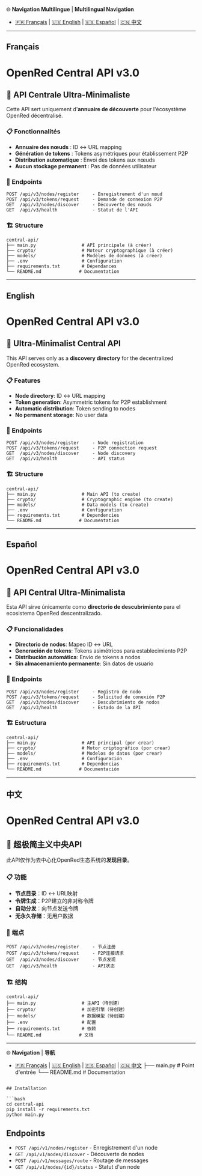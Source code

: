 🌐 **Navigation Multilingue** | **Multilingual Navigation**
- [🇫🇷 Français](#français) | [🇺🇸 English](#english) | [🇪🇸 Español](#español) | [🇨🇳 中文](#中文)

---

## Français

# OpenRed Central API v3.0

## 🚀 API Centrale Ultra-Minimaliste

Cette API sert uniquement d'**annuaire de découverte** pour l'écosystème OpenRed décentralisé.

### 📋 Fonctionnalités

- **Annuaire des nœuds** : ID ↔ URL mapping
- **Génération de tokens** : Tokens asymétriques pour établissement P2P
- **Distribution automatique** : Envoi des tokens aux nœuds
- **Aucun stockage permanent** : Pas de données utilisateur

### 🔄 Endpoints

```
POST /api/v3/nodes/register     - Enregistrement d'un nœud
POST /api/v3/tokens/request     - Demande de connexion P2P
GET  /api/v3/nodes/discover     - Découverte des nœuds
GET  /api/v3/health             - Statut de l'API
```

### 🏗️ Structure

```
central-api/
├── main.py                 # API principale (à créer)
├── crypto/                 # Moteur cryptographique (à créer)
├── models/                 # Modèles de données (à créer)
├── .env                    # Configuration
├── requirements.txt        # Dépendances
└── README.md              # Documentation
```

---

## English

# OpenRed Central API v3.0

## 🚀 Ultra-Minimalist Central API

This API serves only as a **discovery directory** for the decentralized OpenRed ecosystem.

### 📋 Features

- **Node directory**: ID ↔ URL mapping
- **Token generation**: Asymmetric tokens for P2P establishment
- **Automatic distribution**: Token sending to nodes
- **No permanent storage**: No user data

### 🔄 Endpoints

```
POST /api/v3/nodes/register     - Node registration
POST /api/v3/tokens/request     - P2P connection request
GET  /api/v3/nodes/discover     - Node discovery
GET  /api/v3/health             - API status
```

### 🏗️ Structure

```
central-api/
├── main.py                 # Main API (to create)
├── crypto/                 # Cryptographic engine (to create)
├── models/                 # Data models (to create)
├── .env                    # Configuration
├── requirements.txt        # Dependencies
└── README.md              # Documentation
```

---

## Español

# OpenRed Central API v3.0

## 🚀 API Central Ultra-Minimalista

Esta API sirve únicamente como **directorio de descubrimiento** para el ecosistema OpenRed descentralizado.

### 📋 Funcionalidades

- **Directorio de nodos**: Mapeo ID ↔ URL
- **Generación de tokens**: Tokens asimétricos para establecimiento P2P
- **Distribución automática**: Envío de tokens a nodos
- **Sin almacenamiento permanente**: Sin datos de usuario

### 🔄 Endpoints

```
POST /api/v3/nodes/register     - Registro de nodo
POST /api/v3/tokens/request     - Solicitud de conexión P2P
GET  /api/v3/nodes/discover     - Descubrimiento de nodos
GET  /api/v3/health             - Estado de la API
```

### 🏗️ Estructura

```
central-api/
├── main.py                 # API principal (por crear)
├── crypto/                 # Motor criptográfico (por crear)
├── models/                 # Modelos de datos (por crear)
├── .env                    # Configuración
├── requirements.txt        # Dependencias
└── README.md              # Documentación
```

---

## 中文

# OpenRed Central API v3.0

## 🚀 超极简主义中央API

此API仅作为去中心化OpenRed生态系统的**发现目录**。

### 📋 功能

- **节点目录**：ID ↔ URL映射
- **令牌生成**：P2P建立的非对称令牌
- **自动分发**：向节点发送令牌
- **无永久存储**：无用户数据

### 🔄 端点

```
POST /api/v3/nodes/register     - 节点注册
POST /api/v3/tokens/request     - P2P连接请求
GET  /api/v3/nodes/discover     - 节点发现
GET  /api/v3/health             - API状态
```

### 🏗️ 结构

```
central-api/
├── main.py                 # 主API（待创建）
├── crypto/                 # 加密引擎（待创建）
├── models/                 # 数据模型（待创建）
├── .env                    # 配置
├── requirements.txt        # 依赖
└── README.md              # 文档
```

---

🌐 **Navigation** | **导航**
- [🇫🇷 Français](#français) | [🇺🇸 English](#english) | [🇪🇸 Español](#español) | [🇨🇳 中文](#中文)
├── main.py             # Point d'entrée
└── README.md           # Documentation
```

## Installation

```bash
cd central-api
pip install -r requirements.txt
python main.py
```

## Endpoints

- `POST /api/v1/nodes/register` - Enregistrement d'un node
- `GET /api/v1/nodes/discover` - Découverte de nodes
- `POST /api/v1/messages/route` - Routage de messages
- `GET /api/v1/nodes/{id}/status` - Statut d'un node
